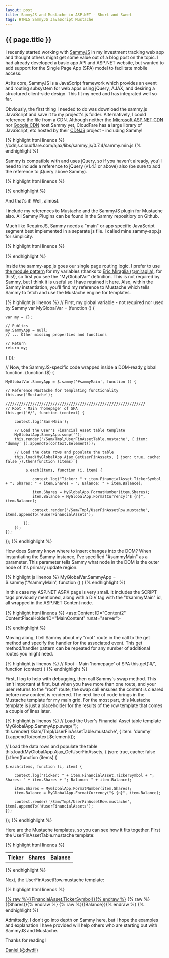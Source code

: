 ```yaml
---
layout: post
title: SammyJS and Mustache in ASP.NET - Short and Sweet 
tags: HTML5 SammyJS JavaScript Mustache
---
```

{{ page.title }}
-------------------------------------------------
I recently started working with [SammyJS](http://sammyjs.org/) in my investment tracking web app and thought others might get some value out of a blog post on the topic. I had already developed a basic app API and ASP.NET website, but wanted to add support for the Single Page App (SPA) model to facilitate mobile access. 

At its core, SammyJS is a JavaScript framework which provides an event and routing subsystem for web apps using jQuery, AJAX, and desiring a structured client-side design. This fit my need and has integrated well so far. 

Obviously, the first thing I needed to do was download the sammy.js JavaScript and save it to my project's js folder. Alternatively, I could reference the file from a CDN. Although neither the [Microsoft ASP.NET CDN](http://www.asp.net/ajaxlibrary/cdn.ashx) nor [Google CDN](https://developers.google.com/speed/libraries/devguide) host Sammy yet, CloudFare has a large library of JavaScript, etc hosted by their [CDNJS](http://cdnjs.com/) project - including Sammy! 

{% highlight html linenos %}
//cdnjs.cloudflare.com/ajax/libs/sammy.js/0.7.4/sammy.min.js
{% endhighlight %}

Sammy is compatible with and uses jQuery, so if you haven't already, you'll need to include a reference to jQuery (v1.4.1 or above) also (be sure to add the reference to jQuery above Sammy). 

{% highlight html linenos %}
<script src="http://ajax.aspnetcdn.com/ajax/jQuery/jquery-1.9.1.min.js"> </script> 
<script src="./Scripts/sammy-latest.min.js"> </script> 
{% endhighlight %}

And that's it! Well, almost.

I include my references to Mustache and the SammyJS plugin for Mustache also. All Sammy Plugins can be found in the Sammy repositiory on Github.

Much like RequireJS, Sammy needs a "main" or app specific JavaScript segment best implemented in a separate js file. I called mine sammy-app.js for simplicity.

{% highlight html linenos %}
<script src="http://ajax.aspnetcdn.com/ajax/jQuery/jquery-1.9.1.min.js"> </script> 
<script src="./Scripts/sammy-latest.min.js"> </script> 
<script src="./Scripts/mustache.js"> </script> 
<script src="./Scripts/sammy.mustache.js"> </script> 
<script src="./Scripts/sammy-app.js"> </script> 
{% endhighlight %}

Inside the sammy-app.js goes our single page routing logic. I prefer to use [the module pattern](http://yuiblog.com/blog/2007/06/12/module-pattern/) for my variables (thanks to [Eric Miraglia (@miraglia)](http://twitter.com/miraglia), for this!), so first you see the "MyGlobalVar" definition. This is not required by Sammy, but I think it is useful so I have retained it here. Also, within the Sammy instantiation, you'll find my reference to Mustache which tells Sammy to fetch and use the Mustache engine for templates. 

{% highlight js linenos %}
// First, my global variable - not required nor used by Sammy 
var MyGlobalVar = (function () { 

	var my = {}; 

	// Publics 
	my.SammyApp = null; 
	// ... Other missing properties and functions 

	// Return 
	return my; 

} ()); 

// Now, the SammyJS-specific code wrapped inside a DOM-ready global function. 
 (function ($) { 

	MyGlobalVar.SammyApp = $.sammy('#sammyMain', function () { 

	// Reference Mustache for templating functionality 
	this.use('Mustache'); 

	////////////////////////////////////////////////////////////// 
	// Root - Main 'homepage' of SPA 
	this.get('#/', function (context) { 

		context.log('Sam-Main'); 

		// Load the User's Financial Asset table template 
		MyGlobalApp.SammyApp.swap(''); 
		this.render('/Sam/Tmpl/UserFinAssetTable.mustache', { item: 'dummy' }).appendTo(context.$element()); 

		// Load the data rows and populate the table 
		this.load(MyGlobalApp.Ajax_GetUserFinAssets, { json: true, cache: false }).then(function (items) { 

			 $.each(items, function (i, item) { 

				context.log("Ticker: " + item.FinancialAsset.TickerSymbol + "; Shares: " + item.Shares + "; Balance: " + item.Balance); 

				item.Shares = MyGlobalApp.FormatNumber(item.Shares);
				item.Balance = MyGlobalApp.FormatCurrency("$ {n}", item.Balance); 

				context.render('/Sam/Tmpl/UserFinAssetRow.mustache', item).appendTo('#userFinancialAssets');

			}); 
		}); 
	}); 
}); 
{% endhighlight %}

How does Sammy know where to insert changes into the DOM? When instantiating the Sammy instance, I've specified "#sammyMain" as a parameter. This parameter tells Sammy what node in the DOM is the outer node of it's primary update region. 

{% highlight js linenos %}
MyGlobalVar.SammyApp = $.sammy('#sammyMain', function () { 
{% endhighlight %}

In this case my ASP.NET ASPX page is very small. It includes the SCRIPT tags previously mentioned, along with a DIV tag with the "#sammyMain" id, all wrapped in the ASP.NET Content node.

{% highlight html linenos %}
<asp:Content ID="Content2" ContentPlaceHolderID="MainContent" runat="server"> 
<div id="#sammyMain"> 
</div> 
<script src="http://ajax.aspnetcdn.com/ajax/jQuery/jquery-1.9.1.min.js"> </script> 
<script src="./Scripts/sammy-latest.min.js"> </script> 
<script src="./Scripts/mustache.js"> </script> 
<script src="./Scripts/sammy.mustache.js"> </script> 
<script src="./Scripts/sammy-app.js"> </script> 
</asp:Content> 
{% endhighlight %}

Moving along, I tell Sammy about my "root" route in the call to the get method and specify the handler for the associated event. This get method/handler pattern can be repeated for any number of additional routes you might need.

{% highlight js linenos %}
// Root - Main 'homepage' of SPA 
this.get('#/', function (context) { 
{% endhighlight %}

First, I log to help with debugging, then call Sammy's swap method. This isn't important at first, but when you have more than one route, and your user returns to the "root" route, the swap call ensures the content is cleared before new content is rendered. The next line of code brings in the Mustache template for my main grid. For the most part, this Mustache template is just a placeholder for the results of the row template that comes a couple of lines later. 

{% highlight js linenos %}
// Load the User's Financial Asset table template 
MyGlobalApp.SammyApp.swap(''); 
this.render('/Sam/Tmpl/UserFinAssetTable.mustache', { item: 'dummy' }).appendTo(context.$element()); 

// Load the data rows and populate the table 
this.load(MyGlobalApp.Ajax_GetUserFinAssets, { json: true, cache: false }).then(function (items) { 

	$.each(items, function (i, item) { 

		context.log("Ticker: " + item.FinancialAsset.TickerSymbol + "; Shares: " + item.Shares + "; Balance: " + item.Balance); 

		item.Shares = MyGlobalApp.FormatNumber(item.Shares);
		item.Balance = MyGlobalApp.FormatCurrency("$ {n}", item.Balance); 

		context.render('/Sam/Tmpl/UserFinAssetRow.mustache', item).appendTo('#userFinancialAssets');
	}); 
}); 
{% endhighlight %}

Here are the Mustache templates, so you can see how it fits together. First the UserFinAssetTable.mustache template: 

{% highlight html linenos %}
<table id="userFinancialAssets">
	<tr>
		<th>Ticker</th> 
		<th>Shares</th> 
		<th>Balance</th> 
	</tr> 
</table> 
{% endhighlight %}

Next, the UserFinAssetRow.mustache template:

{% highlight html linenos %}
<tr>
	<td>
		<a href="../FinAsset/?ts={% raw %}{{FinancialAsset.TickerSymbol}}{% endraw %}">{% raw %}{{FinancialAsset.TickerSymbol}}{% endraw %}<a> 
	</td> 
	<td>{% raw %}{{Shares}}{% endraw %}</td>
	<td>{% raw %}{{Balance}}{% endraw %}</td> 
</tr>
{% endhighlight %}

Admittedly, I don't go into depth on Sammy here, but I hope the examples and explanation I have provided will help others who are starting out with SammyJS and Mustache.

Thanks for reading!

[Daniel (@dwdii)](http://twitter.com/dwdii)
